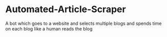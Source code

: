 # Automated-Article-Scraper

A bot which goes to a website and selects multiple blogs and spends time on each blog like a human reads the blog
